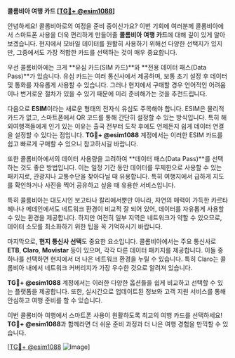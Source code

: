 **콜롬비아 여행 카드 [[TG💪+ @esim1088](https://t.me/s/esim1088)]**

안녕하세요! 콜롬비아로의 여정을 준비 중이신가요? 이번 기회에 여러분께 콜롬비아에서 스마트폰 사용을 더욱 편리하게 만들어줄 **콜롬비아 여행 카드**에 대해 깊이 있게 알아보겠습니다. 현지에서 모바일 데이터를 원활히 사용하기 위해선 다양한 선택지가 있지만, 그중에서도 가장 적합한 카드를 선택하는 것이 매우 중요합니다.

우선 콜롬비아에는 크게 **유심 카드(SIM 카드)**와 **전용 데이터 패스(Data Pass)**가 있습니다. 유심 카드는 여러 통신사에서 제공하며, 보통 초기 설정 후 데이터 및 통화를 자유롭게 사용할 수 있습니다. 그러나 현지에서 구매할 경우 언어적인 어려움이나 번거로운 절차가 있을 수 있기 때문에 미리 준비해가는 것을 추천드립니다.

다음으로 **ESIM**이라는 새로운 형태의 전자식 유심도 주목해야 합니다. ESIM은 물리적 카드가 없고, 스마트폰에서 QR 코드를 통해 간단히 설정할 수 있는 방식입니다. 특히 해외여행객들에게 인기 있는 이유는 출국 전부터 도착 후에도 언제든지 쉽게 데이터 연결을 설정할 수 있다는 점입니다. **TG💪+ @esim1088** 계정에서는 이러한 ESIM 카드를 쉽고 빠르게 구매할 수 있으니 참고하시길 바랍니다.

또한 콜롬비아에서의 데이터 사용량을 고려하여 **데이터 패스(Data Pass)**를 선택하는 것도 좋은 방법입니다. 이는 일정 기간 동안 데이터를 무제한으로 사용할 수 있는 패키지로, 관광지나 교통수단을 찾아다닐 때 유용합니다. 특히 여행지에서 급하게 지도를 확인하거나 사진을 찍어 공유하고 싶을 때 유용한 서비스입니다.

특히 콜롬비아는 대도시인 보고타나 칼리에서뿐만 아니라, 자연의 매력이 가득한 카르타헤나나 메데인에서도 네트워크 환경이 비교적 잘 되어 있어, 데이터를 자유롭게 사용할 수 있는 환경을 제공합니다. 하지만 여전히 일부 지역은 네트워크가 약할 수 있으므로, 데이터 소모를 최소화하기 위한 팁을 꼭 기억하시기 바랍니다.

마지막으로, **현지 통신사 선택**도 중요한 요소입니다. 콜롬비아에서는 주요 통신사로 **ETB**, **Claro**, **Movistar** 등이 있으며, 각각 다른 데이터 패키지를 제공합니다. 이들 중 하나를 선택하면 현지에서 더 나은 네트워크 환경을 누릴 수 있습니다. 특히 Claro는 콜롬비아 내에서 네트워크 커버리지가 가장 우수한 것으로 알려져 있습니다.

**TG💪+ @esim1088** 계정에서는 이러한 다양한 옵션들을 쉽게 비교하고 선택할 수 있는 플랫폼을 제공합니다. 또한, 실시간으로 업데이트된 정보와 고객 지원 서비스를 통해 안심하고 여행 준비를 할 수 있습니다.

이번 콜롬비아 여행에서 스마트폰 사용이 원활하도록 최고의 여행 카드를 선택하세요! **TG💪+ @esim1088**과 함께라면 더 쉬운 준비 과정과 더 나은 여행 경험을 만끽할 수 있습니다.

[[TG💪+ @esim1088](https://t.me/s/esim1088) ![Image](https://i.postimg.cc/Y0z9fWf4/image.png)]